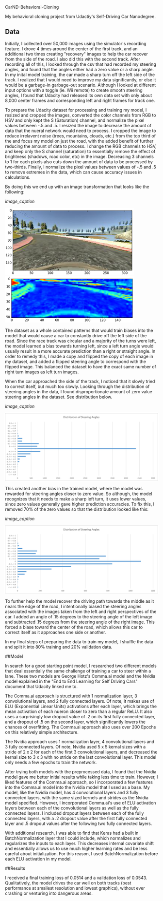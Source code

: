CarND-Behavioral-Cloning

My behavioral cloning project from Udactiy's Self-Driving Car Nanodegree.

## Data

Initially, I collected over 50,000 images using the simulator's recording feature. I drove 4 times around the center of the first track, and an additional two times creating "recovery" images to help the car recover from the side of the road. I also did this with the second track. After recording all of this, I looked through the csv that had recorded my steering angles, and found that the angles either had a zero value or a sharp angle. In my inital model training, the car made a sharp turn off the left side of the track. I realized that I would need to improve my data significantly, or else it would be a garbage-in garbage-out scenario. Although I looked at different input options with a toggle (ie. Wii remote) to create smooth steering angles, I found that Udacity had released its own data set with only about 8,000 center frames and corresponding left and right frames for track one.

To prepare the Udacity dataset for processing and training my model, I resized and cropped the images, converted the color channels from RGB to HSV and only kept the S (Saturation) channel, and normalize the pixel values between -.5 and .5. I resized the image to decrease the amount of data that the nueral network would need to process. I cropped the image to reduce irrelavent noise (trees, mountains, clouds, etc.) from the top third of the and focus my model on just the road, with the added benefit of further reducing the amount of data to process. I change the RGB channels to HSV, and keep only the S channel (saturation) to essentially remove the effect of brightness (shadows, road color, etc) in the image. Decreasing 3 channels to 1 for each pixels also cuts down the amount of data to be processed by two-thirds. Finally, I normalize the pixel values between values of -.5 and .5 to remove extremes in the data, which can cause accuracy issues in calculations. 

By doing this we end up with an image transformation that looks like the following:

*image_caption*

<img src="assets/raw_sample.png" width="425"/> <img src="assets/preprocessed_sample.png" width="425"/> 

The dataset as a whole contained patterns that would train biases into the model that would cause a car to constantly drive off the left side of the road. Since the race track was circular and a majority of the turns were left, the model learned a bias towards turning left, since a left turn angle would usually result in a more accurate prediction than a right or straight angle. In order to remedy this, I made a copy and flipped the copy of each image in my dataset, and added a flipped steering angle to correspond with the flipped image. This balanced the dataset to have the exact same number of right turn images as left turn images. 

When the car approached the side of the track, I noticed that it slowly tried to correct itself, but much too slowly. Looking through the distribution of steering angles in the data, I found disproportionate amount of zero value steering angles in the dataset. See distribution below.

*image_caption*

![Alt text](assets/Distribution_Before.png?raw=true "preprocessed sample")


This created another bias in the trained model, where the model was rewarded for steering angles closer to zero value. So although, the model recognizes that it needs to make a sharp left turn, it uses lower values, since zero values generally gave higher prediction accuracies. To fix this, I removed 70% of the zero values so that the distribution looked like this:

*image_caption*

![Alt text](assets/Distribution_After.png?raw=true "preprocessed sample")

To further help the model recover the driving path towards the middle as it nears the edge of the road, I intentionally biased the steering angles associated with the images taken from the left and right perspectives of the car. I added an angle of .15 degrees to the steering angle of the left image and subtracted .15 degrees from the steering angle of the right image. This forced a biase toward the center of the road, which allows this car to correct itself as it approaches one side or another.

In my final steps of preparing the data to train my model, I shuffle the data and split it into 80% training and 20% validation data.

##Model

In search for a good starting point model, I researched two different models that deal essentially the same challenge of training a car to steer within a lane. These two models are George Hotz's Comma.ai model and the Nvidia model explained in the "End to End Learning for Self Driving Cars" document that Udacity linked me to.

The Comma.ai approach is structured with 1 normalization layer, 3 convolutional layers, and 2 fully connected layers. Of note, it makes use of ELU (Exponential Linear Units) activations after each layer, which brings the mean activation of each nueron closer to zero than a regular ReLU. It also uses a surprisingly low dropout value of .2 on its first fully connected layer, and a dropout of .5 on the second layer, which significantly lowers the chances of overfitting. The Comma.ai approach also uses over 200 Epochs on this relatively simple architecture.

The Nvidia approach uses 1 normalization layer, 4 convolutional layers and 3 fully connected layers. Of note, Nvidia used 5 x 5 kernal sizes with a stride of 2 x 2 for each of the first 3 convolutional layers, and decreased the kernal size to 3 x 3 with no stride on the last convolutional layer. This model only needs a few epochs to train the network.

After trying both models with the preprocessed data, I found that the Nvidia model gave me better initial results while taking less time to train. However, I liked features of the Comma.ai approach, so I incorporated a few features into the Comma.ai model into the Nvidia model that I used as a base. My model, like the Nvidia model, has 4 convolutional layers and 3 fully connected layers, with the same sized kernels and strides as the Nvidia model specified. However, I incorporated Comma.ai's use of ELU activation layers between each of the convolutional layers as well as the fully connected layers. I included dropout layers between each of the fully connected layers, with a .2 dropout value after the first fully connected layer and .5 dropout values after the following two fully connected layers.

With additional research, I was able to find that Keras had a built in BatchNormalization layer that I could include, which normalizes and regularizes the inputs to each layer. This decreases internal covariate shift and essentially allows us to use much higher learning rates and be less careful about initialization. For this reason, I used BatchNormalization before each ELU activation in my model.

##Results

I received a final training loss of 0.0514 and a validation loss of 0.0543. Qualitatively, the model drives the car well on both tracks (best performance at smallest resolution and lowest graphics), without ever crashing or venturing into dangerous areas.